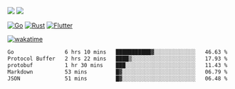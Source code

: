 [![](https://img.shields.io/badge/Windows_11-Pro-292e33?style=flat-square&logo=windows&logoColor=ffffff)](https://www.microsoft.com/en-us/windows/)
[![](https://img.shields.io/badge/macOS-Sonoma-292e33?style=flat-square&logo=apple&logoColor=ffffff)](https://www.apple.com/macbook-pro/) 

[![Go](https://img.shields.io/badge/-Go-DEA584?style=flat&logo=go&logoColor=000000)](https://golang.org/)
[![Rust](https://img.shields.io/badge/-Rust-DEA584?style=flat&logo=rust&logoColor=000000)](https://www.rust-lang.org)
[![Flutter](https://img.shields.io/badge/-Flutter-DEA584?style=flat&logo=flutter&logoColor=000000)](https://flutter.dev/)

[![wakatime](https://wakatime.com/badge/user/9bb0c784-91ca-4b5c-8e9c-b13ece0f7b09.svg)](https://wakatime.com/@9bb0c784-91ca-4b5c-8e9c-b13ece0f7b09)


<!--START_SECTION:waka-->

```txt
Go                6 hrs 10 mins   ███████████▓░░░░░░░░░░░░░   46.63 %
Protocol Buffer   2 hrs 22 mins   ████▒░░░░░░░░░░░░░░░░░░░░   17.93 %
protobuf          1 hr 30 mins    ███░░░░░░░░░░░░░░░░░░░░░░   11.43 %
Markdown          53 mins         █▓░░░░░░░░░░░░░░░░░░░░░░░   06.79 %
JSON              51 mins         █▓░░░░░░░░░░░░░░░░░░░░░░░   06.48 %
```

<!--END_SECTION:waka-->
